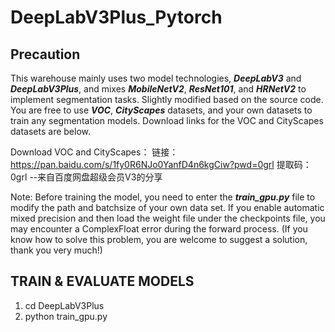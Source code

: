 # DeepLabV3Plus_Pytorch

## Precaution
This warehouse mainly uses two model technologies, ___DeepLabV3___ and ___DeepLabV3Plus___, and mixes ___MobileNetV2___, ___ResNet101___, and ___HRNetV2___ to implement segmentation tasks. Slightly modified based on the source code. You are free to use ___VOC___, ___CityScapes___ datasets, and your own datasets to train any segmentation models. Download links for the VOC and CityScapes datasets are below.

Download VOC and CityScapes：
链接：https://pan.baidu.com/s/1fy0R6NJo0YanfD4n6kgCiw?pwd=0grl 
提取码：0grl 
--来自百度网盘超级会员V3的分享

Note: Before training the model, you need to enter the ___train_gpu.py___ file to modify the path and batchsize of your own data set. If you enable automatic mixed precision and then load the weight file under the checkpoints file, you may encounter a ComplexFloat error during the forward process. (If you know how to solve this problem, you are welcome to suggest a solution, thank you very much!)

## TRAIN & EVALUATE MODELS
1. cd DeepLabV3Plus
2. python train_gpu.py
